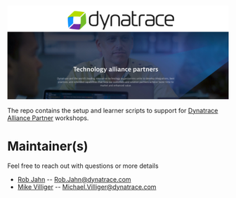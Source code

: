 <img src="dt-workshop.png"/> 

The repo contains the setup and learner scripts to support for [Dynatrace Alliance Partner](https://www.dynatrace.com/partners/technology-partners/) workshops.

# Maintainer(s)

Feel free to reach out with questions or more details

* [Rob Jahn](https://www.linkedin.com/in/robjahn/) -- Rob.Jahn@dynatrace.com
* [Mike Villiger](https://www.linkedin.com/in/mvilliger/) -- Michael.Villiger@dynatrace.com
